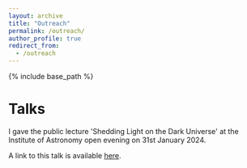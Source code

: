 ```yaml
---
layout: archive
title: "Outreach"
permalink: /outreach/
author_profile: true
redirect_from:
  - /outreach
---
```


{% include base_path %}

Talks
===
I gave the public lecture 'Shedding Light on the Dark Universe' at the Institute of Astronomy open evening on 31st January 2024.  

A link to this talk is available [here](https://www.youtube.com/watch?v=sYX_Hb-acQc).  
